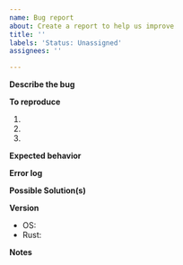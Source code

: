 ```yaml
---
name: Bug report
about: Create a report to help us improve
title: ''
labels: 'Status: Unassigned'
assignees: ''

---
```


**Describe the bug**
<!-- A clear and concise description of what the bug is. -->

**To reproduce**
<!-- Steps to reproduce the behavior. -->
1. 
2. 
3. 

**Expected behavior**
<!-- A clear and concise description of what you expected to happen. -->

**Error log**
<!-- If applicable. -->

**Possible Solution(s)**
<!-- Not obligatory, but suggest a fix/reason for the bug, -->
<!-- or ideas how to implement the addition or change -->

**Version**
 - OS: <!-- e.g. Linux, OS X or Windows. -->
 - Rust: <!-- from `cargo version`, e.g. 1.32.0-nightly -->

**Notes**
<!-- Any additional context or information you feel may be relevant to the issue. -->
